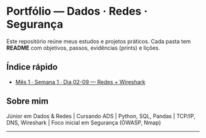 # Portfólio — Dados · Redes · Segurança

Este repositório reúne meus estudos e projetos práticos.
Cada pasta tem **README** com objetivos, passos, evidências (prints) e lições.

## Índice rápido
- [Mês 1 · Semana 1 · Dia 02-09 — Redes + Wireshark](mes-1/semana-1/dia-02-09/README.md)

## Sobre mim
Júnior em Dados & Redes | Cursando ADS | Python, SQL, Pandas | TCP/IP, DNS, Wireshark | Foco inicial em Segurança (OWASP, Nmap)

---
